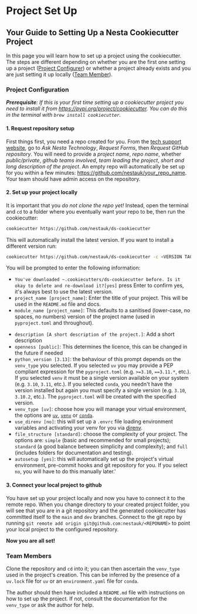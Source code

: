 # Project Set Up

## Your Guide to Setting Up a Nesta Cookiecutter Project

In this page you will learn how to set up a project using the cookiecutter. The steps are different depending on whether you are the first one setting up a project ([Project Configurer](#project-configuration)) or whether a project already exists and you are just setting it up locally ([Team Member](#team-members)).

### Project Configuration

_**Prerequisite**: If this is your first time setting up a cookiecutter project you need to install it from https://pypi.org/project/cookiecutter. You can do this in the terminal with `brew install cookiecutter`._

#### 1. Request repository setup

First things first, you need a repo created for you. From the [tech support website](https://nestagroup.atlassian.net/servicedesk/customer/portals), go to _Ask Nesta Technology_, _Request Forms_, then _Request GitHub repository_. You will need to provide a _project name_, _repo name_, whether _public/private_, _github teams involved_, _team leading the project_, _short and long description of the project_. An empty repo will automatically be set up for you within a few minutes: https://github.com/nestauk/your_repo_name. Your team should have admin access on the repository.

#### 2. Set up your project locally

It is important that you _do not clone the repo yet!_ Instead, open the terminal and `cd` to a folder where you eventually want your repo to be, then run the cookiecutter:

```bash
cookiecutter https://github.com/nestauk/ds-cookiecutter
```

This will automatically install the latest version. If you want to install a different version run:

```bash
cookiecutter https://github.com/nestauk/ds-cookiecutter -c <VERSION TAG>
```

You will be prompted to enter the following information:

-   `You've downloaded ~.cookiecutters/ds-cookiecutter before. Is it okay to delete and re-download it?[yes]` press Enter to confirm yes, it's always best to use the latest version.
-   `project_name [project_name]`: Enter the title of your project. This will be used in the `README.md` file and docs.
-   `module_name [project_name]`: This defaults to a sanitised (lower-case, no spaces, no numbers) version of the project name (used in `pyproject.toml` and throughout).
<!-- -   `repo_url []`: This is the URL of the repo you created in step 1. If left blank, no attempt will be made to connect the local project to the remote repo. -->
-   `description [A short description of the project.]`: Add a short description
-   `openness [public]`: This determines the licence, this can be changed in the future if needed
-   `python_version [3.13]`: the behaviour of this prompt depends on the `venv_type` you selected. If you selected `uv` you may provide a PEP compliant expression for the `pyproject.toml` (e.g. `>=3.10`, `==3.11.*`, etc.). If you selected `venv` it must be a single version available on your system (e.g. `3.10`, `3.11`, etc.). If you selected `conda`, you needn't have the version installed but again you must specify a single version (e.g. `3.10`, `3.10.2`, etc.). The `pyproject.toml` will be created with the specified version.
-   `venv_type [uv]`: choose how you will manage your virtual environment, the options are [`uv`](https://docs.astral.sh/uv/), [`venv`](https://docs.python.org/3/library/venv.html) or [`conda`](https://docs.conda.io/en/latest/).
-   `use_direnv [no]`: this will set up a `.envrc` file loading environment variables and activating your venv for you via [direnv](https://direnv.net/).
-   `file_structure [standard]`: choose the complexity of your project. The options are: `simple` (basic and recommended for small projects); `standard` (a good balance between simplicity and complexity); and `full` (includes folders for documentation and testing).
-   `autosetup [yes]`: this will automatically set up the project's virtual environment, pre-commit hooks and git repository for you. If you select `no`, you will have to do this manually later.'

#### 3. Connect your local project to github

You have set up your project locally and now you have to connect it to the remote repo. When you change directory to your created project folder, you will see that you are in a git repository and the generated cookiecutter has committed itself to the `main` and `dev` branches. Connect to the git repo by running `git remote add origin git@github.com:nestauk/<REPONAME>` to point your local project to the configured repository.

**Now you are all set!**

### Team Members

Clone the repository and `cd` into it; you can then ascertain the `venv_type` used in the project's creation. This can be inferred by the presence of a `uv.lock` file for `uv` or an `environment.yaml` file for `conda`.

The author should then have included a `README.md` file with instructions on how to set up the project. If not, consult the documentation for the `venv_type` or ask the author for help.
